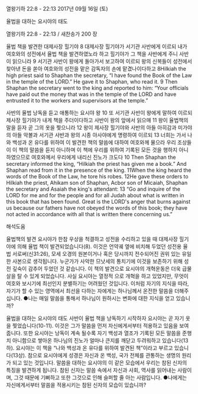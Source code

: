 열왕기하 22:8 - 22:13 
2017년 09월 16일 (토)

율법을 대하는 요시야의 태도



열왕기하 22:8 - 22:13 / 새찬송가 200 장


율법 책을 발견한 대제사장 힐기야
8 대제사장 힐기야가 서기관 사반에게 이르되 내가 여호와의 성전에서 율법 책을 발견하였노라 하고 힐기야가 그 책을 사반에게 주니 사반이 읽으니라 9 서기관 사반이 왕에게 돌아가서 보고하여 이르되 왕의 신복들이 성전에서 찾아낸 돈을 쏟아 여호와의 성전을 맡은 감독자의 손에 맡겼나이다하고
8Hilkiah the high priest said to Shaphan the secretary, “I have found the Book of the Law in the temple of the LORD.” He gave it to Shaphan, who read it. 9 Then Shaphan the secretary went to the king and reported to him: “Your officials have paid out the money that was in the temple of the LORD and have entrusted it to the workers and supervisors at the temple.”

사반의 율법 낭독을 듣고 애통하는 요시야 왕
10 또 서기관 사반이 왕에게 말하여 이르되 제사장 힐기야가 내게 책을 주더이다하고 사반이 왕의 앞에서 읽으매 11 왕이 율법책의 말을 듣자 곧 그의 옷을 찢으니라 12 왕이 제사장 힐기야와 사반의 아들 아히감과 미가야의 아들 악볼과 서기관 사반과 왕의 시종 아사야에게 명령하여 이르되 13 너희는 가서 나와 백성과 온 유다를 위하여 이 발견한 책의 말씀에 대하여 여호와께 물으라 우리 조상들이 이 책의 말씀을 듣지 아니하며 이 책에 우리를 위하여 기록된 모든 것을 행하지 아니하였으므로 여호와께서 우리에게 내리신 진노가 크도다
10 Then Shaphan the secretary informed the king, “Hilkiah the priest has given me a book.” And Shaphan read from it in the presence of the king. 11When the king heard the words of the Book of the Law, he tore his robes. 12He gave these orders to Hilkiah the priest, Ahikam son of Shaphan, Acbor son
of Micaiah, Shaphan the secretary and Asaiah the king's attendant: 13 “Go and inquire of the LORD for me and for the people and for all Judah about what is written in this book that has been found. Great is the LORD's anger that burns against us because our fathers have not obeyed the words of this book;
they have not acted in accordance with all that is written there concerning us.”

해석도움





율법책의 발견
요시야가 한참 우상을 척결하고 성전을 수리하고 있을 때 대제사장 힐기야에 의해 율법 책이 발견되었습니다(8). 이것은 언약궤 옆에 비치해 두었던 성전용 율법 서로써(신31:26), 모세 오경의 원본이거나 혹은 당시까지 전수되어진 권위 있는 유일한 사본으로 생각됩니다. 누군가가 사악한 므낫세의 통치기에 이것을 보존하기 위해 성전 깊숙이 감추어 두었던 것 같습니다. 이 책의 발견으로 요시야의 개혁운동은 더욱 급물살을 탈 수 있게 되었습니다. 사실 요시야는 열정적
으로 개혁을 하고 있었지만, 무엇이 여호와 보시기에 최선인지 분별하기는 어려웠던 것입니다. 이처럼 자기의 지식을 따라, 자기가 할 수 있는 영역에서 최선을 다하는 자에게는 하나님께서 온전한 말씀을 더해주십니다.
●나는 매일 말씀을 통해서 하나님이 원하시는 변화에 대한 지식을 얻고 있습니까?

율법을 대하는 요시야의 태도
사반이 율법 책을 낭독하기 시작하자 요시야는 곧 자기 옷을 찢었습니다(10-11). 이것은 그가 말씀을 먼저 자신에게서부터 적용하고 있음을 보여줍니다. 또한 요시야는 낭독이 계속 될수록 자기 백성과 열조가 기록된 모든 말씀을 준행치 아니함으로 쌓아온 하나님의 진노가 얼마나 큰지를 깨닫고 두려워하고 있습니다(13하). 요시야는 이 책을 “나와 백성과 온 유다를 위하여 발견된 책”이라고 부르고 있습니다(13상). 참으로 요시야에게 성경은 자신과 온 백성, 국가 전체를 관통하는 생명의 원리가 되고 있는 것입니다. 말씀을 대하는 요시야의 이 같은 모습에서 우리는 참된 신자의 특징을 발견하게 됩니다. 참된 신자는 말씀 속에서 자신과 사회, 역사를 읽어내는 사람이며, 그것 때문에 기뻐하고 또한 그것으로 인해 슬퍼할 줄 아는 사람입니다.
●나에게는 자신에게서부터 말씀을 적용시키는 참된 신자의 모습이 있습니까?